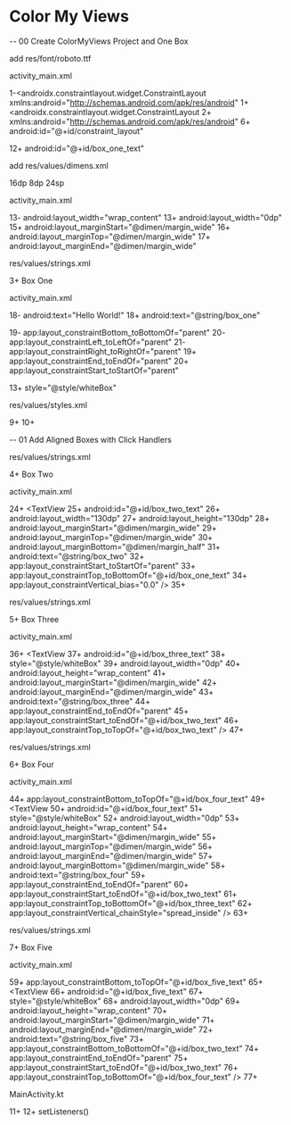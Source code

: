 ﻿# Color My Views

-- 00 Create ColorMyViews Project and One Box

add res/font/roboto.ttf

activity_main.xml

1-<androidx.constraintlayout.widget.ConstraintLayout xmlns:android="http://schemas.android.com/apk/res/android"
1+<androidx.constraintlayout.widget.ConstraintLayout
2+    xmlns:android="http://schemas.android.com/apk/res/android"
6+    android:id="@+id/constraint_layout"

12+        android:id="@+id/box_one_text"


add res/values/dimens.xml

<?xml version="1.0" encoding="utf-8"?>
<resources>
    <dimen name="margin_wide">16dp</dimen>
    <dimen name="margin_half">8dp</dimen>
    <dimen name="box_text_size">24sp</dimen>
</resources>


activity_main.xml

13-        android:layout_width="wrap_content"
13+        android:layout_width="0dp"
15+        android:layout_marginStart="@dimen/margin_wide"
16+        android:layout_marginTop="@dimen/margin_wide"
17+        android:layout_marginEnd="@dimen/margin_wide"


res/values/strings.xml

3+    <string name="box_one">Box One</string>


activity_main.xml

18-        android:text="Hello World!"
18+        android:text="@string/box_one"

19-        app:layout_constraintBottom_toBottomOf="parent"
20-        app:layout_constraintLeft_toLeftOf="parent"
21-        app:layout_constraintRight_toRightOf="parent"
19+        app:layout_constraintEnd_toEndOf="parent"
20+        app:layout_constraintStart_toStartOf="parent"

13+        style="@style/whiteBox"


res/values/styles.xml

9+
10+    <style name="whiteBox">
11+        <item name="android:background">@android:color/holo_green_light</item>
12+        <item name="android:textAlignment">center</item>
13+        <item name="android:textSize">@dimen/box_text_size</item>
14+        <item name="android:textStyle">bold</item>
15+        <item name="android:textColor">@android:color/white</item>
16+        <item name="android:fontFamily">@font/roboto</item>
17+    </style>


-- 01 Add Aligned Boxes with Click Handlers

res/values/strings.xml

4+    <string name="box_two">Box Two</string>

activity_main.xml

24+    <TextView
25+        android:id="@+id/box_two_text"
26+        android:layout_width="130dp"
27+        android:layout_height="130dp"
28+        android:layout_marginStart="@dimen/margin_wide"
29+        android:layout_marginTop="@dimen/margin_wide"
30+        android:layout_marginBottom="@dimen/margin_half"
31+        android:text="@string/box_two"
32+        app:layout_constraintStart_toStartOf="parent"
33+        app:layout_constraintTop_toBottomOf="@+id/box_one_text"
34+        app:layout_constraintVertical_bias="0.0" />
35+


res/values/strings.xml

5+    <string name="box_three">Box Three</string>

activity_main.xml

36+    <TextView
37+        android:id="@+id/box_three_text"
38+        style="@style/whiteBox"
39+        android:layout_width="0dp"
40+        android:layout_height="wrap_content"
41+        android:layout_marginStart="@dimen/margin_wide"
42+        android:layout_marginEnd="@dimen/margin_wide"
43+        android:text="@string/box_three"
44+        app:layout_constraintEnd_toEndOf="parent"
45+        app:layout_constraintStart_toEndOf="@+id/box_two_text"
46+        app:layout_constraintTop_toTopOf="@+id/box_two_text" />
47+


res/values/strings.xml

6+    <string name="box_four">Box Four</string>

activity_main.xml

44+        app:layout_constraintBottom_toTopOf="@+id/box_four_text"
49+    <TextView
50+        android:id="@+id/box_four_text"
51+        style="@style/whiteBox"
52+        android:layout_width="0dp"
53+        android:layout_height="wrap_content"
54+        android:layout_marginStart="@dimen/margin_wide"
55+        android:layout_marginTop="@dimen/margin_wide"
56+        android:layout_marginEnd="@dimen/margin_wide"
57+        android:layout_marginBottom="@dimen/margin_wide"
58+        android:text="@string/box_four"
59+        app:layout_constraintEnd_toEndOf="parent"
60+        app:layout_constraintStart_toEndOf="@+id/box_two_text"
61+        app:layout_constraintTop_toBottomOf="@+id/box_three_text"
62+        app:layout_constraintVertical_chainStyle="spread_inside" />
63+


res/values/strings.xml

7+    <string name="box_five">Box Five</string>

activity_main.xml

59+        app:layout_constraintBottom_toTopOf="@+id/box_five_text"
65+    <TextView
66+        android:id="@+id/box_five_text"
67+        style="@style/whiteBox"
68+        android:layout_width="0dp"
69+        android:layout_height="wrap_content"
70+        android:layout_marginStart="@dimen/margin_wide"
71+        android:layout_marginEnd="@dimen/margin_wide"
72+        android:text="@string/box_five"
73+        app:layout_constraintBottom_toBottomOf="@+id/box_two_text"
74+        app:layout_constraintEnd_toEndOf="parent"
75+        app:layout_constraintStart_toEndOf="@+id/box_two_text"
76+        app:layout_constraintTop_toBottomOf="@+id/box_four_text" />
77+


MainActivity.kt

11+
12+        setListeners()

